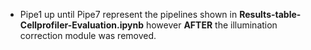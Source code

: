 - Pipe1 up until Pipe7 represent the pipelines shown in **Results-table-Cellprofiler-Evaluation.ipynb** however **AFTER** the illumination correction module was removed.
